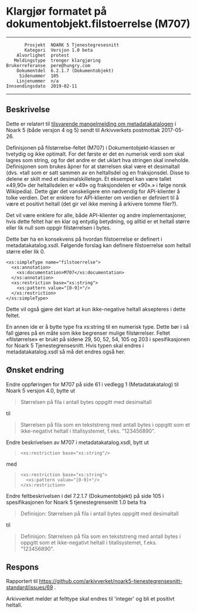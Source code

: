 Klargjør formatet på dokumentobjekt.filstoerrelse  (M707)
=========================================================

 ------------------  ---------------------------------
           Prosjekt  NOARK 5 Tjenestegresesnitt
           Kategori  Versjon 1.0 beta
        Alvorlighet  protest
       Meldingstype  trenger klargjøring
    Brukerreferanse  pere@hungry.com
        Dokumentdel  6.2.1.7 (Dokumentobjekt)
         Sidenummer  105
        Linjenummer  n/a
    Innsendingsdato  2019-02-11
 ------------------  ---------------------------------

Beskrivelse
-----------

Dette er relatert til [tilsvarende mangelmelding om
metadatakatalogen](https://github.com/petterreinholdtsen/noark5-tester/blob/master/mangelmelding/sendt/2017-05-26-m707-filstoerrelse.md)
i Noark 5 (både versjon 4 og 5) sendt til Arkivverkets postmottak
2017-05-26.

Definisjonen på filstørrelse-feltet (M707) i Dokumentobjekt-klassen er
tvetydig og ikke optimalt.  For det første er det en numerisk verdi
som skal lagres som string, og for det andre er det uklart hva
stringen skal inneholde.  Definisjonen som brukes åpner for at
størrelsen skal være et desimaltall (dvs. «tall som er satt sammen av
en heltallsdel og en fraksjonsdel. Disse to delene er skilt med et
desimalskilletegn. Et eksempel kan være tallet «49,90» der
heltallsdelen er «49» og fraksjondelen er «90».» i følge norsk
Wikipedia).  Dette gjør det vanskeligere enn nødvendig for
API-klienter å tolke verdien.  Det er enklere for API-klienter om
verdien er definiert til å være et positivt heltall (det gir vel ikke
mening å arkivere tomme filer?).

Det vil være enklere for alle, både API-klienter og andre
implementasjoner, hvis dette feltet har en klar og entydig betydning,
og alltid er et heltall større eller lik null som oppgir filstørrelsen
i bytes.

Dette bør ha en konsekvens på hvordan filstoerrelse er definert i
metadatakatalog.xsdl.  Følgende forslag kan definere filstoerrelse
som heltall større eller lik 0.

```
<xs:simpleType name="filstoerrelse">
  <xs:annotation>
    <xs:documentation>M707</xs:documentation>
  </xs:annotation>
  <xs:restriction base="xs:string">
    <xs:pattern value="[0-9]+"/>    
  </xs:restriction>
</xs:simpleType>
```

Dette vil også gjøre det klart at kun ikke-negative heltall aksepteres
i dette feltet.

En annen ide er å bytte type fra xs:string til en numerisk type.
Dette bør i så fall gjøres på en måte som ikke begrenser mulige
filstørrelser.  Feltet «filstørrelse» er brukt på sidene 29, 50, 52,
54, 105 og 203 i spesifikasjonen for Noark 5 Tjenestegrensesnitt.
Hvis typen skal endres i metadatakatalog.xsdl så må det endres også
her.

Ønsket endring
--------------

Endre oppføringen for M707 på side 61 i vedlegg 1 (Metadatakatalog)
til Noark 5 versjon 4.0, bytte ut

> Størrelsen på fila i antall bytes oppgitt med desimaltall

til

> Størrelsen på fila som en tekststreng med antall bytes i oppgitt som
> et ikke-negativt heltall i titallsystemet, f.eks. "123456890".

Endre beskrivelsen av M707 i metadatakatalog.xsdl, bytt ut

> ```
> <xs:restriction base="xs:string"/>
> ```

med

> ```
> <xs:restriction base="xs:string">
>   <xs:pattern value="[0-9]+"/>
> </xs:restriction>
> ```

Endre feltbeskrivelsen i del 7.2.1.7 (Dokumentobjekt) på side 105 i
spesifikasjonen for Noark 5 tjenestegrensenitt 1.0 beta fra

> Definisjon: Størrelsen på fila i antall bytes oppgitt med
> desimaltall

til

> Definisjon: Størrelsen på fila som en tekststreng med antall bytes i
> oppgitt som et ikke-negativt heltall i titallsystemet,
> f.eks. "123456890".

Respons
-------

Rapportert til
https://github.com/arkivverket/noark5-tjenestegrensesnitt-standard/issues/69 .

Arkivverket melder at felttype skal endres til 'integer' og bli et
positivt heltall.
